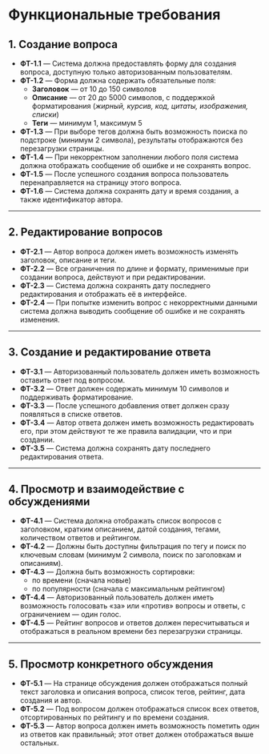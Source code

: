 # Функциональные требования

## 1. Создание вопроса

- **ФТ-1.1** — Система должна предоставлять форму для создания вопроса, доступную только авторизованным пользователям.
- **ФТ-1.2** — Форма должна содержать обязательные поля:
  - **Заголовок** — от 10 до 150 символов
  - **Описание** — от 20 до 5000 символов, с поддержкой форматирования (_жирный, курсив, код, цитаты, изображения, списки_)
  - **Теги** — минимум 1, максимум 5
- **ФТ-1.3** — При выборе тегов должна быть возможность поиска по подстроке (минимум 2 символа), результаты отображаются без перезагрузки страницы.
- **ФТ-1.4** — При некорректном заполнении любого поля система должна отображать сообщение об ошибке и не сохранять вопрос.
- **ФТ-1.5** — После успешного создания вопроса пользователь перенаправляется на страницу этого вопроса.
- **ФТ-1.6** — Система должна сохранять дату и время создания, а также идентификатор автора.

---

## 2. Редактирование вопросов

- **ФТ-2.1** — Автор вопроса должен иметь возможность изменять заголовок, описание и теги.
- **ФТ-2.2** — Все ограничения по длине и формату, применимые при создании вопроса, действуют и при редактировании.
- **ФТ-2.3** — Система должна сохранять дату последнего редактирования и отображать её в интерфейсе.
- **ФТ-2.4** — При попытке изменить вопрос с некорректными данными система должна выводить сообщение об ошибке и не сохранять изменения.

---

## 3. Создание и редактирование ответа

- **ФТ-3.1** — Авторизованный пользователь должен иметь возможность оставить ответ под вопросом.
- **ФТ-3.2** — Ответ должен содержать минимум 10 символов и поддерживать форматирование.
- **ФТ-3.3** — После успешного добавления ответ должен сразу появляться в списке ответов.
- **ФТ-3.4** — Автор ответа должен иметь возможность редактировать его, при этом действуют те же правила валидации, что и при создании.
- **ФТ-3.5** — Система должна сохранять дату последнего редактирования ответа.

---

## 4. Просмотр и взаимодействие с обсуждениями

- **ФТ-4.1** — Система должна отображать список вопросов с заголовком, кратким описанием, датой создания, тегами, количеством ответов и рейтингом.
- **ФТ-4.2** — Должны быть доступны фильтрация по тегу и поиск по ключевым словам (минимум 2 символа, поиск по заголовкам и описаниям).
- **ФТ-4.3** — Должна быть возможность сортировки:
  - по времени (сначала новые)
  - по популярности (сначала с максимальным рейтингом)
- **ФТ-4.4** — Авторизованный пользователь должен иметь возможность голосовать «за» или «против» вопросы и ответы, с ограничением — один голос.
- **ФТ-4.5** — Рейтинг вопросов и ответов должен пересчитываться и отображаться в реальном времени без перезагрузки страницы.

---

## 5. Просмотр конкретного обсуждения

- **ФТ-5.1** — На странице обсуждения должен отображаться полный текст заголовка и описания вопроса, список тегов, рейтинг, дата создания и автор.
- **ФТ-5.2** — Под вопросом должен отображаться список всех ответов, отсортированных по рейтингу и по времени создания.
- **ФТ-5.3** — Автор вопроса должен иметь возможность пометить один из ответов как правильный; этот ответ должен отображаться выше остальных.
